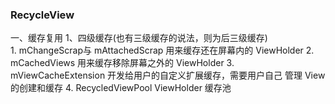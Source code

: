 ### RecycleView
一、缓存复用
   1、四级缓存(也有三级缓存的说法，则为后三级缓存)  
     1. mChangeScrap与 mAttachedScrap 用来缓存还在屏幕内的 ViewHolder 
     2. mCachedViews 用来缓存移除屏幕之外的 ViewHolder 
     3. mViewCacheExtension 开发给用户的自定义扩展缓存，需要用户自己 管理 View 的创建和缓存 
     4. RecycledViewPool ViewHolder 缓存池
